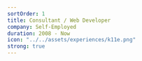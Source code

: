 ```yaml
---
sortOrder: 1
title: Consultant / Web Developer
company: Self-Employed
duration: 2008 - Now
icon: "../../assets/experiences/k11e.png"
strong: true
---
```


